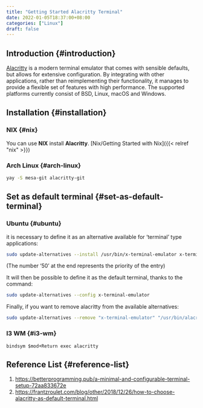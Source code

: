 ```yaml
---
title: "Getting Started Alacritty Terminal"
date: 2022-01-05T18:37:00+08:00
categories: ["Linux"]
draft: false
---
```


## Introduction {#introduction}

[Alacritty](https://github.com/alacritty/alacritty) is a modern terminal emulator that comes with sensible defaults, but allows for extensive configuration. By integrating with other applications, rather than reimplementing their functionality, it manages to provide a flexible set of features with high performance. The supported platforms currently consist of BSD, Linux, macOS and Windows.


## Installation {#installation}


### NIX {#nix}

You can use **NIX** install **Alacritty**. [Nix/Getting Started with Nix]({{< relref "nix" >}})


### Arch Linux {#arch-linux}

```bash
yay -S mesa-git alacritty-git
```


## Set as default terminal {#set-as-default-terminal}


### Ubuntu {#ubuntu}

it is necessary to define it as an alternative available for ‘terminal’ type applications:

```bash
sudo update-alternatives --install /usr/bin/x-terminal-emulator x-terminal-emulator /usr/bin/alacritty 50
```

(The number ‘50’ at the end represents the priority of the entry)

It will then be possible to define it as the default terminal, thanks to the command:

```bash
sudo update-alternatives --config x-terminal-emulator
```

Finally, if you want to remove alacritty from the available alternatives:

```bash
sudo update-alternatives --remove "x-terminal-emulator" "/usr/bin/alacritty"
```


### I3 WM {#i3-wm}

```text
bindsym $mod+Return exec alacritty
```


## Reference List {#reference-list}

1.  <https://betterprogramming.pub/a-minimal-and-configurable-terminal-setup-72aa833672e>
2.  <https://frantzroulet.com/blog/other/2018/12/26/how-to-choose-alacritty-as-default-terminal.html>
